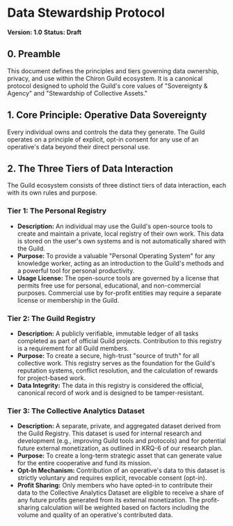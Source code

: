 # Data Stewardship Protocol

**Version: 1.0**
**Status: Draft**

## 0. Preamble

This document defines the principles and tiers governing data ownership, privacy, and use within the Chiron Guild ecosystem. It is a canonical protocol designed to uphold the Guild's core values of "Sovereignty & Agency" and "Stewardship of Collective Assets."

## 1. Core Principle: Operative Data Sovereignty

Every individual owns and controls the data they generate. The Guild operates on a principle of explicit, opt-in consent for any use of an operative's data beyond their direct personal use.

## 2. The Three Tiers of Data Interaction

The Guild ecosystem consists of three distinct tiers of data interaction, each with its own rules and purpose.

### Tier 1: The Personal Registry

*   **Description:** An individual may use the Guild's open-source tools to create and maintain a private, local registry of their own work. This data is stored on the user's own systems and is not automatically shared with the Guild.
*   **Purpose:** To provide a valuable "Personal Operating System" for any knowledge worker, acting as an introduction to the Guild's methods and a powerful tool for personal productivity.
*   **Usage License:** The open-source tools are governed by a license that permits free use for personal, educational, and non-commercial purposes. Commercial use by for-profit entities may require a separate license or membership in the Guild.

### Tier 2: The Guild Registry

*   **Description:** A publicly verifiable, immutable ledger of all tasks completed as part of official Guild projects. Contribution to this registry is a requirement for all Guild members.
*   **Purpose:** To create a secure, high-trust "source of truth" for all collective work. This registry serves as the foundation for the Guild's reputation systems, conflict resolution, and the calculation of rewards for project-based work.
*   **Data Integrity:** The data in this registry is considered the official, canonical record of work and is designed to be tamper-resistant.

### Tier 3: The Collective Analytics Dataset

*   **Description:** A separate, private, and aggregated dataset derived from the Guild Registry. This dataset is used for internal research and development (e.g., improving Guild tools and protocols) and for potential future external monetization, as outlined in KRQ-6 of our research plan.
*   **Purpose:** To create a long-term strategic asset that can generate value for the entire cooperative and fund its mission.
*   **Opt-In Mechanism:** Contribution of an operative's data to this dataset is strictly voluntary and requires explicit, revocable consent (opt-in).
*   **Profit Sharing:** Only members who have opted-in to contribute their data to the Collective Analytics Dataset are eligible to receive a share of any future profits generated from its external monetization. The profit-sharing calculation will be weighted based on factors including the volume and quality of an operative's contributed data.
